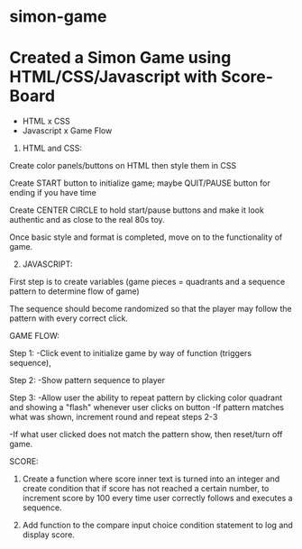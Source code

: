 # simon-game

# Created a Simon Game using HTML/CSS/Javascript with Score-Board

- HTML x CSS
- Javascript x Game Flow

1. HTML and CSS:

Create color panels/buttons on HTML then style them in CSS

Create START button to initialize game; maybe QUIT/PAUSE button for ending if you have time

Create CENTER CIRCLE to hold start/pause buttons and make it look authentic and as close to the real 80s toy.

Once basic style and format is completed, move on to the functionality of game.

2. JAVASCRIPT:

First step is to create variables (game pieces = quadrants and a sequence pattern to determine flow of game)

The sequence should become randomized so that the player may follow the pattern with every correct click.

GAME FLOW:

Step 1:
-Click event to initialize game by way of function (triggers sequence),

Step 2:
-Show pattern sequence to player

Step 3:
-Allow user the ability to repeat pattern by clicking color quadrant and showing a "flash" whenever user clicks on button
-If pattern matches what was shown, increment round and repeat steps 2-3

-If what user clicked does not match the pattern show, then reset/turn off game.

SCORE:

1. Create a function where score inner text is turned into an integer and create condition that if score has not reached a certain number, to increment score by 100 every time user correctly follows and executes a sequence.

2. Add function to the compare input choice condition statement to log and display score.
